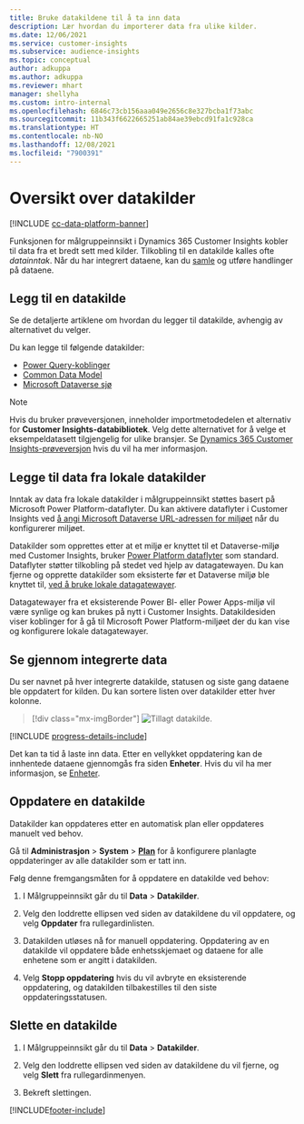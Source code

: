 ```yaml
---
title: Bruke datakildene til å ta inn data
description: Lær hvordan du importerer data fra ulike kilder.
ms.date: 12/06/2021
ms.service: customer-insights
ms.subservice: audience-insights
ms.topic: conceptual
author: adkuppa
ms.author: adkuppa
ms.reviewer: mhart
manager: shellyha
ms.custom: intro-internal
ms.openlocfilehash: 6846c73cb156aaa049e2656c8e327bcba1f73abc
ms.sourcegitcommit: 11b343f6622665251ab84ae39ebcd91fa1c928ca
ms.translationtype: HT
ms.contentlocale: nb-NO
ms.lasthandoff: 12/08/2021
ms.locfileid: "7900391"
---
```

# <a name="data-sources-overview"></a>Oversikt over datakilder

[!INCLUDE [cc-data-platform-banner](../includes/cc-data-platform-banner.md)]

Funksjonen for målgruppeinnsikt i Dynamics 365 Customer Insights kobler til data fra et bredt sett med kilder. Tilkobling til en datakilde kalles ofte *datainntak*. Når du har integrert dataene, kan du [samle](data-unification.md) og utføre handlinger på dataene.

## <a name="add-a-data-source"></a>Legg til en datakilde

Se de detaljerte artiklene om hvordan du legger til datakilde, avhengig av alternativet du velger.

Du kan legge til følgende datakilder:

- [Power Query-koblinger](connect-power-query.md)
- [Common Data Model](connect-common-data-model.md)
- [Microsoft Dataverse sjø](connect-dataverse-managed-lake.md)

> [!NOTE]
> Hvis du bruker prøveversjonen, inneholder importmetodedelen et alternativ for **Customer Insights-databibliotek**. Velg dette alternativet for å velge et eksempeldatasett tilgjengelig for ulike bransjer. Se [Dynamics 365 Customer Insights-prøveversjon](../trial-signup.md) hvis du vil ha mer informasjon.

## <a name="add-data-from-on-premises-data-sources"></a>Legge til data fra lokale datakilder

Inntak av data fra lokale datakilder i målgruppeinnsikt støttes basert på Microsoft Power Platform-dataflyter. Du kan aktivere dataflyter i Customer Insights ved [å angi Microsoft Dataverse URL-adressen for miljøet](create-environment.md) når du konfigurerer miljøet.

Datakilder som opprettes etter at et miljø er knyttet til et Dataverse-miljø med Customer Insights, bruker [Power Platform dataflyter](/power-query/dataflows/overview-dataflows-across-power-platform-dynamics-365) som standard. Dataflyter støtter tilkobling på stedet ved hjelp av datagatewayen. Du kan fjerne og opprette datakilder som eksisterte før et Dataverse miljø ble knyttet til, [ved å bruke lokale datagatewayer](/data-integration/gateway/service-gateway-app).

Datagatewayer fra et eksisterende Power BI- eller Power Apps-miljø vil være synlige og kan brukes på nytt i Customer Insights. Datakildesiden viser koblinger for å gå til Microsoft Power Platform-miljøet der du kan vise og konfigurere lokale datagatewayer.

## <a name="review-ingested-data"></a>Se gjennom integrerte data

Du ser navnet på hver integrerte datakilde, statusen og siste gang dataene ble oppdatert for kilden. Du kan sortere listen over datakilder etter hver kolonne.

> [!div class="mx-imgBorder"]
> ![Tillagt datakilde.](media/configure-data-datasource-added.png "Tillagt datakilde")

[!INCLUDE [progress-details-include](../includes/progress-details-pane.md)]

Det kan ta tid å laste inn data. Etter en vellykket oppdatering kan de innhentede dataene gjennomgås fra siden **Enheter**. Hvis du vil ha mer informasjon, se [Enheter](entities.md).

## <a name="refresh-a-data-source"></a>Oppdatere en datakilde

Datakilder kan oppdateres etter en automatisk plan eller oppdateres manuelt ved behov. 

Gå til **Administrasjon** > **System** > [**Plan**](system.md#schedule-tab) for å konfigurere planlagte oppdateringer av alle datakilder som er tatt inn.

Følg denne fremgangsmåten for å oppdatere en datakilde ved behov:

1. I Målgruppeinnsikt går du til **Data** > **Datakilder**.

2. Velg den loddrette ellipsen ved siden av datakildene du vil oppdatere, og velg **Oppdater** fra rullegardinlisten.

3. Datakilden utløses nå for manuell oppdatering. Oppdatering av en datakilde vil oppdatere både enhetsskjemaet og dataene for alle enhetene som er angitt i datakilden.

4. Velg **Stopp oppdatering** hvis du vil avbryte en eksisterende oppdatering, og datakilden tilbakestilles til den siste oppdateringsstatusen.

## <a name="delete-a-data-source"></a>Slette en datakilde

1. I Målgruppeinnsikt går du til **Data** > **Datakilder**.

2. Velg den loddrette ellipsen ved siden av datakildene du vil fjerne, og velg **Slett** fra rullegardinmenyen.

3. Bekreft slettingen.


[!INCLUDE[footer-include](../includes/footer-banner.md)]

